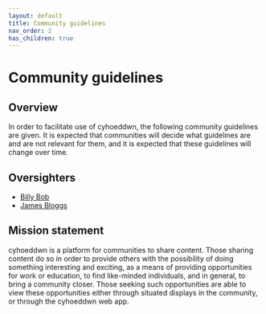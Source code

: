 ```yaml
---
layout: default
title: Community guidelines
nav_order: 2
has_children: true
---
```


# Community guidelines

## Overview

In order to facilitate use of cyhoeddwn, the following community guidelines are given. It is expected that communities will decide what guidelines are and are not relevant for them, and it is expected that these guidelines will change over time.

## Oversighters

- [Billy Bob](mailto:b.bob@sampleton.cyhoeddwn.wales)
- [James Bloggs](mailto:j.bloggs@sampleton.cyhoeddwn.wales)

## Mission statement

cyhoeddwn is a platform for communities to share content. Those sharing content do so in order to provide others with the possibility of doing something interesting and exciting, as a means of providing opportunities for work or education, to find like-minded individuals, and in general, to bring a community closer. Those seeking such opportunities are able to view these opportunities either through situated displays in the community, or through the cyhoeddwn web app.

